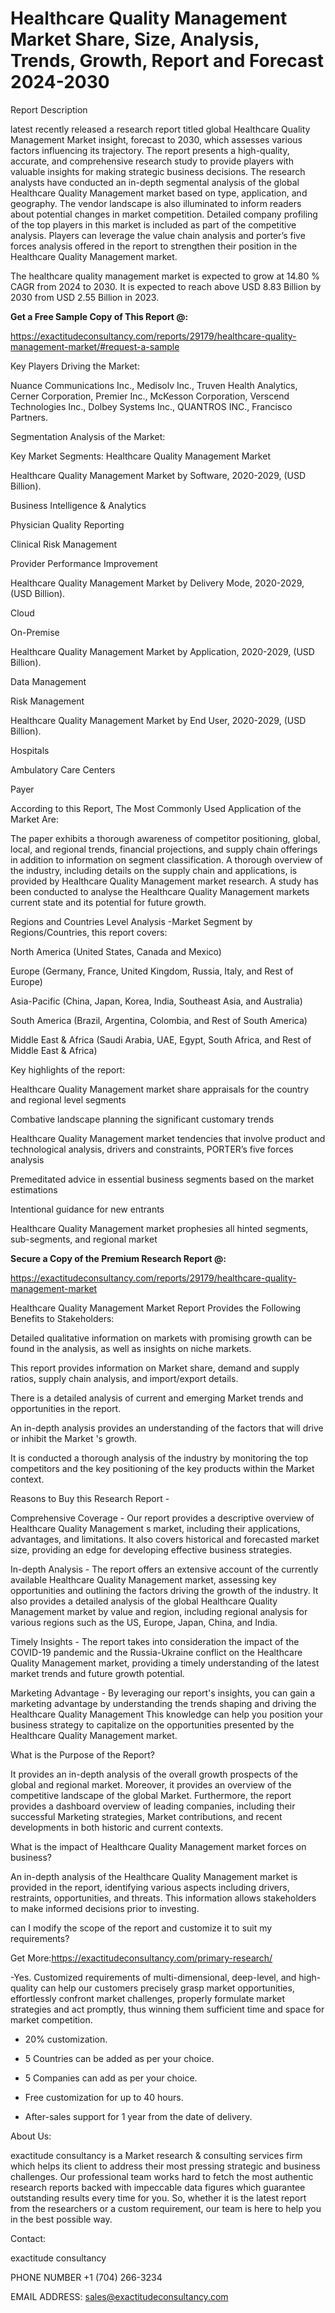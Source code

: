 # Healthcare Quality Management Market Share, Size, Analysis, Trends, Growth, Report and Forecast 2024-2030

Report Description

latest recently released a research report titled global Healthcare Quality Management Market insight, forecast to 2030, which assesses various factors influencing its trajectory. The report presents a high-quality, accurate, and comprehensive research study to provide players with valuable insights for making strategic business decisions. The research analysts have conducted an in-depth segmental analysis of the global Healthcare Quality Management market based on type, application, and geography. The vendor landscape is also illuminated to inform readers about potential changes in market competition. Detailed company profiling of the top players in this market is included as part of the competitive analysis. Players can leverage the value chain analysis and porter’s five forces analysis offered in the report to strengthen their position in the Healthcare Quality Management market.

The healthcare quality management market is expected to grow at 14.80 % CAGR from 2024 to 2030. It is expected to reach above USD 8.83 Billion by 2030 from USD 2.55 Billion in 2023.

**Get a Free Sample Copy of This Report @:**

https://exactitudeconsultancy.com/reports/29179/healthcare-quality-management-market/#request-a-sample

Key Players Driving the Market:

Nuance Communications Inc., Medisolv Inc., Truven Health Analytics, Cerner Corporation, Premier Inc., McKesson Corporation, Verscend Technologies Inc., Dolbey Systems Inc., QUANTROS INC., Francisco Partners.

Segmentation Analysis of the Market:

Key Market Segments: Healthcare Quality Management Market

Healthcare Quality Management Market by Software, 2020-2029, (USD Billion).

Business Intelligence & Analytics

Physician Quality Reporting

Clinical Risk Management

Provider Performance Improvement

Healthcare Quality Management Market by Delivery Mode, 2020-2029, (USD Billion).

Cloud

On-Premise

Healthcare Quality Management Market by Application, 2020-2029, (USD Billion).

Data Management

Risk Management

Healthcare Quality Management Market by End User, 2020-2029, (USD Billion).

Hospitals

Ambulatory Care Centers

Payer

According to this Report, The Most Commonly Used Application of the Market Are:

The paper exhibits a thorough awareness of competitor positioning, global, local, and regional trends, financial projections, and supply chain offerings in addition to information on segment classification. A thorough overview of the industry, including details on the supply chain and applications, is provided by Healthcare Quality Management market research. A study has been conducted to analyse the Healthcare Quality Management markets current state and its potential for future growth.

Regions and Countries Level Analysis -Market Segment by Regions/Countries, this report covers:

North America (United States, Canada and Mexico)

Europe (Germany, France, United Kingdom, Russia, Italy, and Rest of Europe)

Asia-Pacific (China, Japan, Korea, India, Southeast Asia, and Australia)

South America (Brazil, Argentina, Colombia, and Rest of South America)

Middle East & Africa (Saudi Arabia, UAE, Egypt, South Africa, and Rest of Middle East & Africa)

Key highlights of the report:

Healthcare Quality Management market share appraisals for the country and regional level segments

Combative landscape planning the significant customary trends

Healthcare Quality Management market tendencies that involve product and technological analysis, drivers and constraints, PORTER’s five forces analysis

Premeditated advice in essential business segments based on the market estimations

Intentional guidance for new entrants

Healthcare Quality Management market prophesies all hinted segments, sub-segments, and regional market

**Secure a Copy of the Premium Research Report @:**

https://exactitudeconsultancy.com/reports/29179/healthcare-quality-management-market

Healthcare Quality Management Market Report Provides the Following Benefits to Stakeholders:

Detailed qualitative information on markets with promising growth can be found in the analysis, as well as insights on niche markets.

This report provides information on Market share, demand and supply ratios, supply chain analysis, and import/export details.

There is a detailed analysis of current and emerging Market trends and opportunities in the report.

An in-depth analysis provides an understanding of the factors that will drive or inhibit the Market 's growth.

It is conducted a thorough analysis of the industry by monitoring the top competitors and the key positioning of the key products within the Market context.

Reasons to Buy this Research Report -

Comprehensive Coverage - Our report provides a descriptive overview of Healthcare Quality Management s market, including their applications, advantages, and limitations. It also covers historical and forecasted market size, providing an edge for developing effective business strategies.

In-depth Analysis - The report offers an extensive account of the currently available Healthcare Quality Management market, assessing key opportunities and outlining the factors driving the growth of the industry. It also provides a detailed analysis of the global Healthcare Quality Management market by value and region, including regional analysis for various regions such as the US, Europe, Japan, China, and India.

Timely Insights - The report takes into consideration the impact of the COVID-19 pandemic and the Russia-Ukraine conflict on the Healthcare Quality Management market, providing a timely understanding of the latest market trends and future growth potential.

Marketing Advantage - By leveraging our report's insights, you can gain a marketing advantage by understanding the trends shaping and driving the Healthcare Quality Management This knowledge can help you position your business strategy to capitalize on the opportunities presented by the Healthcare Quality Management market.

What is the Purpose of the Report?

It provides an in-depth analysis of the overall growth prospects of the global and regional market. Moreover, it provides an overview of the competitive landscape of the global Market. Furthermore, the report provides a dashboard overview of leading companies, including their successful Marketing strategies, Market contributions, and recent developments in both historic and current contexts.

What is the impact of Healthcare Quality Management market forces on business?

An in-depth analysis of the Healthcare Quality Management market is provided in the report, identifying various aspects including drivers, restraints, opportunities, and threats. This information allows stakeholders to make informed decisions prior to investing.

can I modify the scope of the report and customize it to suit my requirements?

Get More:https://exactitudeconsultancy.com/primary-research/

-Yes. Customized requirements of multi-dimensional, deep-level, and high-quality can help our customers precisely grasp market opportunities, effortlessly confront market challenges, properly formulate market strategies and act promptly, thus winning them sufficient time and space for market competition.

- 20% customization.

- 5 Countries can be added as per your choice.

- 5 Companies can add as per your choice.

- Free customization for up to 40 hours.

- After-sales support for 1 year from the date of delivery.

About Us:

exactitude consultancy is a Market research & consulting services firm which helps its client to address their most pressing strategic and business challenges. Our professional team works hard to fetch the most authentic research reports backed with impeccable data figures which guarantee outstanding results every time for you. So, whether it is the latest report from the researchers or a custom requirement, our team is here to help you in the best possible way.

Contact:

exactitude consultancy

PHONE NUMBER +1 (704) 266-3234

EMAIL ADDRESS: sales@exactitudeconsultancy.com
